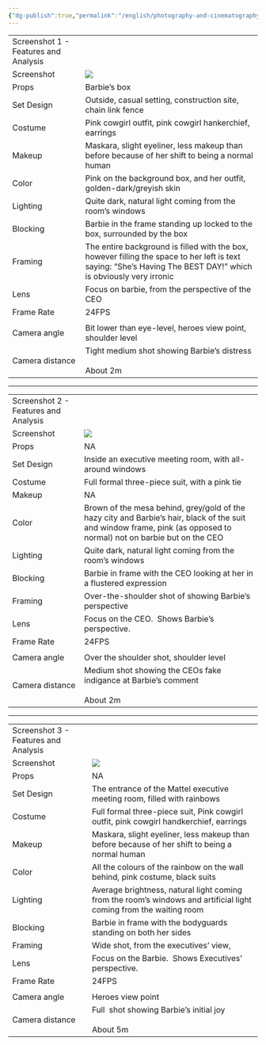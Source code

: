 ```yaml
---
{"dg-publish":true,"permalink":"/english/photography-and-cinematography/barbie/barbie-and-mattel-outline/"}
---
```



|                                      |                                                                                                                                                                                                                             |
| ------------------------------------ | --------------------------------------------------------------------------------------------------------------------------------------------------------------------------------------------------------------------------- |
| Screenshot 1 - Features and Analysis |                                                                                                                                                                                                                             |
| Screenshot                           | ![](https://lh7-rt.googleusercontent.com/docsz/AD_4nXc2-C9lCZE8NERSSEUsWRBoCCTm2h6Cl3kN53sU_YeRzn-GuPb3yzB9npSwM3gPNWYr3rT6tR_cfJraELlpe_dTtJUhdlL6mjxSp-5QBtMoYBSSTHGKuRWCVuSF7CMU24rUstX_LQ?key=sG0y_wEYcWBCEq7f79s9XWbu) |
| Props                                | Barbie’s box                                                                                                                                                                                                                |
| Set Design                           | Outside, casual setting, construction site, chain link fence                                                                                                                                                                |
| Costume                              | Pink cowgirl outfit, pink cowgirl hankerchief, earrings                                                                                                                                                                     |
| Makeup                               | Maskara, slight eyeliner, less makeup than before because of her shift to being a normal human                                                                                                                              |
| Color                                | Pink on the background box, and her outfit, golden-dark/greyish skin                                                                                                                                                        |
| Lighting                             | Quite dark, natural light coming from the room’s windows                                                                                                                                                                    |
| Blocking                             | Barbie in the frame standing up locked to the box, surrounded by the box                                                                                                                                                    |
| Framing                              | The entire background is filled with the box, however filling the space to her left is text saying: “She’s Having The BEST DAY!” which is obviously very irronic                                                            |
| Lens                                 | Focus on barbie, from the perspective of the CEO                                                                                                                                                                            |
| Frame Rate                           | 24FPS                                                                                                                                                                                                                       |
|                                      |                                                                                                                                                                                                                             |
| Camera angle                         | Bit lower than eye-level, heroes view point, shoulder level                                                                                                                                                                 |
| Camera distance                      | Tight medium shot showing Barbie’s distress<br><br>About 2m                                                                                                                                                                 |

---

  

|   |   |
|---|---|
|Screenshot 2 - Features and Analysis|   |
|Screenshot|![](https://lh7-rt.googleusercontent.com/docsz/AD_4nXf8dvrs_VKQ-vWufh42rCtpDuf5OhCGCJVvCPht-Qmjq_i0qLrPIIankDRTkKdY_sn5vN9-V0PX07va0N8bYaqvR7J51rNcWO4_zlBg9G2-BbH1mAJTs9xqOvfom5GTzZ6dI0Xbqw?key=sG0y_wEYcWBCEq7f79s9XWbu)|
|Props|NA|
|Set Design|Inside an executive meeting room, with all-around windows|
|Costume|Full formal three-piece suit, with a pink tie|
|Makeup|NA|
|Color|Brown of the mesa behind, grey/gold of the hazy city and Barbie’s hair, black of the suit and window frame, pink (as opposed to normal) not on barbie but on the CEO|
|Lighting|Quite dark, natural light coming from the room’s windows|
|Blocking|Barbie in frame with the CEO looking at her in a flustered expression|
|Framing|Over-the-shoulder shot of showing Barbie’s perspective|
|Lens|Focus on the CEO.  Shows Barbie’s perspective.|
|Frame Rate|24FPS|
||   |
|Camera angle|Over the shoulder shot, shoulder level|
|Camera distance|Medium shot showing the CEOs fake indigance at Barbie’s comment<br><br>About 2m|

  

---

  

|                                      |                                                                                                                                                                                                                           |
| ------------------------------------ | ------------------------------------------------------------------------------------------------------------------------------------------------------------------------------------------------------------------------- |
| Screenshot 3 - Features and Analysis |                                                                                                                                                                                                                           |
| Screenshot                           | ![](https://lh7-rt.googleusercontent.com/docsz/AD_4nXfp0Jdwo1Iem9CNzSa1Pb8bK2XoBBre17TVFhxPu-roYKHUWEOBZQCwlvWk-E8Z5pQG1wfEOWEjQKOfjyVx-k448foeUApoL_h9i9yOwkqu2_hess2O8P9nBPtsjqAS_PFcy0Lk?key=sG0y_wEYcWBCEq7f79s9XWbu) |
| Props                                | NA                                                                                                                                                                                                                        |
| Set Design                           | The entrance of the Mattel executive meeting room, filled with rainbows                                                                                                                                                   |
| Costume                              | Full formal three-piece suit, Pink cowgirl outfit, pink cowgirl handkerchief, earrings                                                                                                                                    |
| Makeup                               | Maskara, slight eyeliner, less makeup than before because of her shift to being a normal human                                                                                                                            |
| Color                                | All the colours of the rainbow on the wall behind, pink costume, black suits                                                                                                                                              |
| Lighting                             | Average brightness, natural light coming from the room’s windows and artificial light coming from the waiting room                                                                                                        |
| Blocking                             | Barbie in frame with the bodyguards standing on both her sides                                                                                                                                                            |
| Framing                              | Wide shot, from the executives’ view,                                                                                                                                                                                     |
| Lens                                 | Focus on the Barbie.  Shows Executives’ perspective.                                                                                                                                                                      |
| Frame Rate                           | 24FPS                                                                                                                                                                                                                     |
|                                      |                                                                                                                                                                                                                           |
| Camera angle                         | Heroes view point                                                                                                                                                                                                         |
| Camera distance                      | Full  shot showing Barbie’s initial joy <br><br>About 5m                                                                                                                                                                  |
